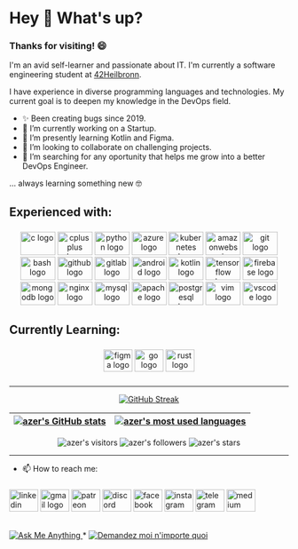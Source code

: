 <h1 align="left">Hey 👋 What's up?</h1>

### Thanks for visiting! 😄

I'm an avid self-learner and passionate about IT. I'm currently a software engineering student at [42Heilbronn](https://www.42heilbronn.de/en/).

I have experience in diverse programming languages and technologies. My current goal is to deepen my knowledge in the DevOps field.

<!-- I have a variety of interests:

   * 🌎  Travelling
   * 👨  Personal Development
   * 🏋️‍♂️  Calisthenics
   * 📚  Books 
   * ♕   Chess -->

   - ✨ Been creating bugs since 2019.
   - 🔭 I’m currently working on a Startup.
   - 🌱 I’m presently learning Kotlin and Figma.
   - 👯 I’m looking to collaborate on challenging projects.
   - 🤔 I’m searching for any oportunity that helps me grow into a better DevOps Engineer.

... always learning something new 🤓

<h2 align="left">Experienced with:</h2>

###

<div align="center">
  <img src="https://cdn.jsdelivr.net/gh/devicons/devicon/icons/c/c-original.svg" height="42" width="63" alt="c logo"  />
  <img src="https://cdn.jsdelivr.net/gh/devicons/devicon/icons/cplusplus/cplusplus-original.svg" height="42" width="63" alt="cplusplus logo"  />
  <img src="https://cdn.jsdelivr.net/gh/devicons/devicon/icons/python/python-original.svg" height="42" width="63" alt="python logo"  />
  <img src="https://cdn.jsdelivr.net/gh/devicons/devicon/icons/azure/azure-original.svg" height="42" width="63" alt="azure logo"  />
  <img src="https://cdn.jsdelivr.net/gh/devicons/devicon/icons/kubernetes/kubernetes-plain.svg" height="42" width="63" alt="kubernetes logo"  />
  <img src="https://cdn.jsdelivr.net/gh/devicons/devicon/icons/amazonwebservices/amazonwebservices-original.svg" height="42" width="63" alt="amazonwebservices logo"  />
  <img src="https://cdn.jsdelivr.net/gh/devicons/devicon/icons/git/git-original.svg" height="42" width="63" alt="git logo"  />
  <img src="https://cdn.jsdelivr.net/gh/devicons/devicon/icons/bash/bash-original.svg" height="42" width="63" alt="bash logo"  />
  <img src="https://cdn.jsdelivr.net/gh/devicons/devicon/icons/github/github-original.svg" height="42" width="63" alt="github logo"  />
  <img src="https://cdn.jsdelivr.net/gh/devicons/devicon/icons/gitlab/gitlab-original.svg" height="42" width="63" alt="gitlab logo"  />
  <img src="https://cdn.jsdelivr.net/gh/devicons/devicon/icons/android/android-original.svg" height="42" width="63" alt="android logo"  />
  <img src="https://cdn.jsdelivr.net/gh/devicons/devicon/icons/kotlin/kotlin-original.svg" height="42" width="63" alt="kotlin logo"  />
  <img src="https://cdn.jsdelivr.net/gh/devicons/devicon/icons/tensorflow/tensorflow-original.svg" height="42" width="63" alt="tensorflow logo"  />
  <img src="https://cdn.jsdelivr.net/gh/devicons/devicon/icons/firebase/firebase-plain.svg" height="42" width="63" alt="firebase logo"  />
  <img src="https://cdn.jsdelivr.net/gh/devicons/devicon/icons/mongodb/mongodb-original.svg" height="42" width="63" alt="mongodb logo"  />
  <img src="https://cdn.jsdelivr.net/gh/devicons/devicon/icons/nginx/nginx-original.svg" height="42" width="63" alt="nginx logo"  />
  <img src="https://cdn.jsdelivr.net/gh/devicons/devicon/icons/mysql/mysql-original.svg" height="42" width="63" alt="mysql logo"  />
  <img src="https://cdn.jsdelivr.net/gh/devicons/devicon/icons/apache/apache-original.svg" height="42" width="63" alt="apache logo"  />
  <img src="https://cdn.jsdelivr.net/gh/devicons/devicon/icons/postgresql/postgresql-original.svg" height="42" width="63" alt="postgresql logo"  />
  <img src="https://cdn.jsdelivr.net/gh/devicons/devicon/icons/vim/vim-original.svg" height="42" width="63" alt="vim logo"  />
  <img src="https://cdn.jsdelivr.net/gh/devicons/devicon/icons/vscode/vscode-original.svg" height="42" width="63" alt="vscode logo"  />
</div>

###

<h2 align="left">Currently Learning:</h2>

###

<div align="center">
  <img src="https://cdn.jsdelivr.net/gh/devicons/devicon/icons/figma/figma-original.svg" height="40" width="52" alt="figma logo"  />
  <img src="https://cdn.jsdelivr.net/gh/devicons/devicon/icons/go/go-original.svg" height="40" width="52" alt="go logo"  />
  <img src="https://cdn.jsdelivr.net/gh/devicons/devicon/icons/rust/rust-plain.svg" height="40" width="52" alt="rust logo"  />
</div>

###

---

<div align="center">
	
[![GitHub Streak](https://streak-stats.demolab.com?user=AzerSD&theme=buefy-dark)](https://git.io/streak-stats)

| [![azer's GitHub stats](https://github-readme-stats.vercel.app/api?username=AzerSD&count_private=true&show_icons=true&hide=issues&hide_border=true&theme=jolly)](https://github.com/appinha?tab=repositories) | [![azer's most used languages](https://github-readme-stats.vercel.app/api/top-langs/?username=AzerSD&layout=compact&hide_border=true&theme=jolly)](https://github.com/AzerSD?tab=repositories) |
|:-:|:-:|
	
</div>

<p align="center">
	<img alt="azer's visitors" src="https://komarev.com/ghpvc/?username=AzerSD&color=8c36db&style=flat&label=visitors" />
	<img alt="azer's followers" src="https://img.shields.io/github/followers/AzerSD?color=blueviolet" />
	<img alt="azer's stars" src="https://img.shields.io/github/stars/AzerSD?color=blueviolet" />
</p>

---

 - 📫 How to reach me:
###

<div align="left">
  <img src="https://raw.githubusercontent.com/maurodesouza/profile-readme-generator/master/src/assets/icons/social/linkedin/default.svg" width="52" height="40" alt="linkedin logo"  />
  <img src="https://raw.githubusercontent.com/maurodesouza/profile-readme-generator/master/src/assets/icons/social/gmail/default.svg" width="52" height="40" alt="gmail logo"  />
  <img src="https://raw.githubusercontent.com/maurodesouza/profile-readme-generator/master/src/assets/icons/social/patreon/default.svg" width="52" height="40" alt="patreon logo"  />
  <img src="https://raw.githubusercontent.com/maurodesouza/profile-readme-generator/master/src/assets/icons/social/discord/default.svg" width="52" height="40" alt="discord logo"  />
  <img src="https://raw.githubusercontent.com/maurodesouza/profile-readme-generator/master/src/assets/icons/social/facebook/default.svg" width="52" height="40" alt="facebook logo"  />
  <img src="https://raw.githubusercontent.com/maurodesouza/profile-readme-generator/master/src/assets/icons/social/instagram/default.svg" width="52" height="40" alt="instagram logo"  />
  <img src="https://raw.githubusercontent.com/maurodesouza/profile-readme-generator/master/src/assets/icons/social/telegram/default.svg" width="52" height="40" alt="telegram logo"  />
  <img src="https://raw.githubusercontent.com/maurodesouza/profile-readme-generator/master/src/assets/icons/social/medium/default.svg" width="52" height="40" alt="medium logo"  />
</div>
<br>
<p align="left">
	<a href="mailto:sioudazer8@gmail.com">
		<img alt="Ask Me Anything" src="https://img.shields.io/badge/-Ask_me_anything-blueviolet?style=flat&logo=Gmail&logoColor=white&link=mailto:sioudazer8@gmail.com" />
	</a>
	<span> * </span>
	<a href="mailto:sioudazer8@gmail.com">
		<img alt="Demandez moi n'importe quoi" src="https://img.shields.io/badge/-Demandez_moi_n'%20importe_quoi-blueviolet?style=flat&logo=Gmail&logoColor=white&link=mailto:sioudazer8@gmail.com" />
	</a>
</p>
